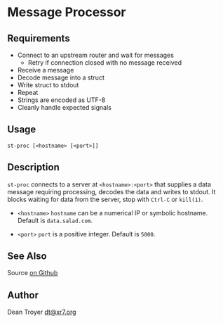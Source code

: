 # Message Processor

## Requirements

* Connect to an upstream router and wait for messages
  * Retry if connection closed with no message received
* Receive a message
* Decode message into a struct
* Write struct to stdout
* Repeat
* Strings are encoded as UTF-8
* Cleanly handle expected signals

## Usage

	st-proc [<hostname> [<port>]]

## Description

``st-proc`` connects to a server at ``<hostname>:<port>`` that supplies a data
message requiring processing, decodes the data and writes to stdout.  It
blocks waiting for data from the server, stop with ``Ctrl-C`` or ``kill(1)``.

* ``<hostname>``
  ``hostname`` can be a numerical IP or symbolic hostname.  Default is
  ``data.salad.com``.

* ``<port>``
  ``port`` is a positive integer.  Default is ``5000``.

## See Also

Source [on Github](https://github.com/dtroyer/st-proc)

## Author

Dean Troyer <dt@xr7.org>
